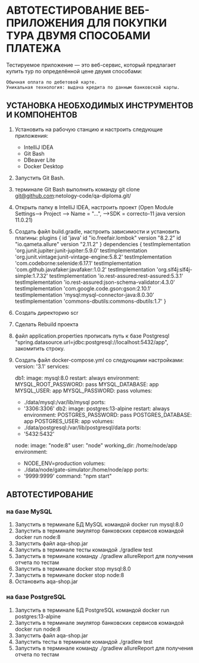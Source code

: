 
# АВТОТЕСТИРОВАНИЕ ВЕБ-ПРИЛОЖЕНИЯ ДЛЯ ПОКУПКИ ТУРА ДВУМЯ СПОСОБАМИ ПЛАТЕЖА
Тестируемое приложение — это веб-сервис, который предлагает купить тур по определённой цене двумя способами:

    Обычная оплата по дебетовой карте.
    Уникальная технология: выдача кредита по данным банковской карты.

## УСТАНОВКА НЕОБХОДИМЫХ ИНСТРУМЕНТОВ И КОМПОНЕНТОВ

1. Установить на рабочую станцию и настроить следующие приложения:
   - IntelliJ IDEA
   - Git Bash 
   - DBeaver Lite 
   - Docker Desktop
2. Запустить Git Bash.
3. терминале Git Bash выполнить команду git clone git@github.com:netology-code/qa-diploma.git/
4. Открыть папку в IntelliJ IDEA, настроить проект (Open Module Settings--> Project --> Name = "...", -->SDK = correcto-11 java version 11.0.21)
5. Создать файл build.gradle, настроить зависимости и установить плагины:
   plugins {
       id 'java'
       id "io.freefair.lombok" version "8.2.2"
       id "io.qameta.allure" version "2.11.2"
   }
   dependencies {
       testImplementation 'org.junit.jupiter:junit-jupiter:5.9.0'
       testImplementation 'org.junit.vintage:junit-vintage-engine:5.8.2'
       testImplementation 'com.codeborne:selenide:6.17.1'
       testImplementation 'com.github.javafaker:javafaker:1.0.2'
       testImplementation 'org.slf4j:slf4j-simple:1.7.32'
       testImplementation 'io.rest-assured:rest-assured:5.3.1'
       testImplementation 'io.rest-assured:json-schema-validator:4.3.0'
       testImplementation 'com.google.code.gson:gson:2.10.1'
       testImplementation 'mysql:mysql-connector-java:8.0.30'
       testImplementation 'commons-dbutils:commons-dbutils:1.7'
   }
6. Создать директорию scr
7. Сделать Rebuild проекта
8. файл application.properties прописать путь к базе Postgresql "spring.datasource.url=jdbc:postgresql://localhost:5432/app", закомитить строку. 
9. Создать файл docker-compose.yml со следующими настройками:
   version: '3.1'
   services:

   db1:
   image: mysql:8.0
   restart: always
   environment:
   MYSQL_ROOT_PASSWORD: pass
   MYSQL_DATABASE: app
   MYSQL_USER: app
   MYSQL_PASSWORD: pass
   volumes:
   - ./data/mysql:/var/lib/mysql
   ports:
   - '3306:3306'
   db2:
   image: postgres:13-alpine
   restart: always
   environment:
   POSTGRES_PASSWORD: pass
   POSTGRES_DATABASE: app
   POSTGRES_USER: app
   volumes:
   - ./data/postgresql:/var/lib/postgresql/data
   ports:
   - '5432:5432'

   node:
   image: "node:8"
   user: "node"
   working_dir: /home/node/app
   environment:
   - NODE_ENV=production
   volumes:
   - ./data/node/gate-simulator:/home/node/app
   ports:
   - '9999:9999'
   command: "npm start"

##    АВТОТЕСТИРОВАНИЕ
### на базе MySQL

1. Запустить в терминале БД MySQL командой docker run mysql:8.0 
2. Запустить в терминале эмулятор банковских сервисов командой docker run node:8
3. Запустить файл aqa-shop.jar 
4. Запустить в терминале тесты командой ./gradlew test 
5. Запустить в терминале команду ./gradlew allureReport для получения отчета по тестам
6. Запустить в терминале docker stop mysql:8.0 
7. Запустить в терминале docker stop node:8
8. Остановить aqa-shop.jar

### на базе PostgreSQL

1. Запустить в терминале БД PostgreSQL командой docker run postgres:13-alpine
2. Запустить в терминале эмулятор банковских сервисов командой docker run node:8
3. Запустить файл aqa-shop.jar
4. Запустить тесты в терминале командой ./gradlew test 
5. Запустить в терминале команду ./gradlew allureReport для получения отчета по тестам
